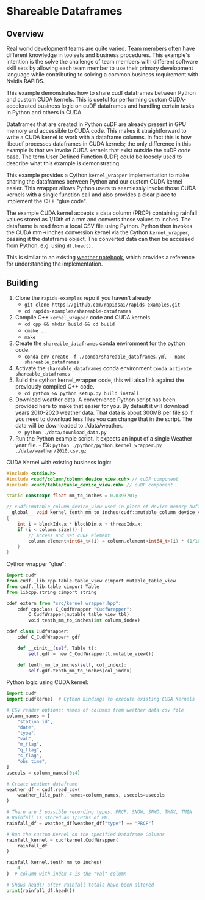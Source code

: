 # Shareable Dataframes
## Overview
Real world development teams are quite varied. Team members often have different knowledge in toolsets and business procedures. This example's intention is the solve the challenge of team members with different software skill sets by allowing each team member to use their primary development language while contributing to solving a common business requirement with Nvidia RAPIDS.

This example demonstrates how to share cudf dataframes between Python and custom CUDA kernels. This is useful for performing custom CUDA-accelerated business logic on cuDF dataframes and handling certain tasks in Python and others in CUDA.

Dataframes that are created in Python cuDF are already present in GPU memory and accessible to CUDA code. This makes it straightforward to write a CUDA kernel to work with a dataframe columns. In fact this is how libcudf processes dataframes in CUDA kernels; the only difference in this example is that we invoke CUDA kernels that exist outside the cuDF code base. The term User Defined Function (UDF) could be loosely used to describe what this example is demonstrating.

This example provides a Cython `kernel_wrapper` implementation to make sharing the dataframes between Python and our custom CUDA kernel easier. This wrapper allows Python users to seamlessly invoke those CUDA kernels with a single function call and also provides a clear place to implement the C++ "glue code".

The example CUDA kernel accepts a data column (PRCP) containing rainfall values stored as 1/10th of a mm and converts those values to inches. The dataframe is read from a local CSV file using Python. Python then invokes the CUDA mm->inches conversion kernel via the Cython `kernel_wrapper`, passing it the dataframe object. The converted data can then be accessed from Python, e.g. using `df.head()`.

This is similar to an existing [weather notebook](https://github.com/rapidsai/notebooks-contrib/blob/branch-0.19/intermediate_notebooks/examples/weather.ipynb), which provides a reference for understanding the implementation. 

## Building

1. Clone the `rapids-examples` repo if you haven't already 
    - ```git clone https://github.com/rapidsai/rapids-examples.git```
    - ```cd rapids-examples/shareable-dataframes```
2. Compile C++ `kernel_wrapper` code and CUDA kernels
    - ```cd cpp && mkdir build && cd build```
    - ```cmake ..```
    - ```make```
3. Create the `shareable_dataframes` conda environment for the python code. 
    - ```conda env create -f ./conda/shareable_dataframes.yml --name shareable_dataframes```
4. Activate the `shareable_dataframes` conda environment ```conda activate shareable_dataframes```
5. Build the cython kernel_wrapper code, this will also link against the previously compiled C++ code. 
    - ```cd python && python setup.py build install``` 
6. Download weather data. A convenience Python script has been provided here to make that easier for you. By default it will download years 2010-2020 weather data. That data is about 300MB per file so if you need to download less files you can change that in the script. The data will be downloaded to ./data/weather.
    - ```python ./data/download_data.py```
7. Run the Python example script. It expects an input of a single Weather year file.    - EX: ```python ./python/python_kernel_wrapper.py ./data/weather/2010.csv.gz```

CUDA Kernel with existing business logic:
``` cpp
#include <stdio.h>
#include <cudf/column/column_device_view.cuh> // cuDF component
#include <cudf/table/table_device_view.cuh> // cuDF component

static constexpr float mm_to_inches = 0.0393701;

// cudf::mutable_column_device_view used in place of device memory buffer
__global__ void kernel_tenth_mm_to_inches(cudf::mutable_column_device_view column)
{
    int i = blockIdx.x * blockDim.x + threadIdx.x;
    if (i < column.size()) {
        // Access and set cuDF element
        column.element<int64_t>(i) = column.element<int64_t>(i) * (1/10) * mm_to_inches;
    }
}
```

Cython wrapper "glue":
```python
import cudf
from cudf._lib.cpp.table.table_view cimport mutable_table_view
from cudf._lib.table cimport Table
from libcpp.string cimport string

cdef extern from "src/kernel_wrapper.hpp":
    cdef cppclass C_CudfWrapper "CudfWrapper":
        C_CudfWrapper(mutable_table_view tbl)
        void tenth_mm_to_inches(int column_index)

cdef class CudfWrapper:
    cdef C_CudfWrapper* gdf

    def __cinit__(self, Table t):
        self.gdf = new C_CudfWrapper(t.mutable_view())

    def tenth_mm_to_inches(self, col_index):
        self.gdf.tenth_mm_to_inches(col_index)
```

Python logic using CUDA kernel:
``` python
import cudf
import cudfkernel  # Cython bindings to execute existing CUDA Kernels

# CSV reader options; names of columns from weather data csv file
column_names = [
    "station_id",
    "date",
    "type",
    "val",
    "m_flag",
    "q_flag",
    "s_flag",
    "obs_time",
]
usecols = column_names[0:4]

# Create weather dataframe
weather_df = cudf.read_csv(
    weather_file_path, names=column_names, usecols=usecols
)

# There are 5 possible recording types. PRCP, SNOW, SNWD, TMAX, TMIN
# Rainfall is stored as 1/10ths of MM.
rainfall_df = weather_df[weather_df["type"] == "PRCP"]

# Run the custom Kernel on the specified Dataframe Columns
rainfall_kernel = cudfkernel.CudfWrapper(
    rainfall_df
)  

rainfall_kernel.tenth_mm_to_inches(
    4
)  # column with index 4 is the "val" column

# Shows head() after rainfall totals have been altered
print(rainfall_df.head())

```